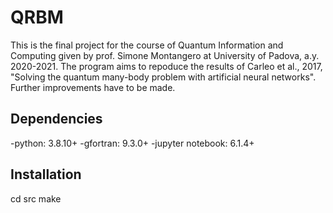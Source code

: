 # QRBM
This is the final project for the course of Quantum Information and Computing given by prof. Simone Montangero at University of Padova, a.y. 2020-2021.
The program aims to repoduce the results of Carleo et al., 2017, "Solving the quantum many-body problem with artificial neural networks". Further improvements have to be made.

## Dependencies

-python: 3.8.10+
-gfortran: 9.3.0+
-jupyter notebook: 6.1.4+

## Installation
cd src make
